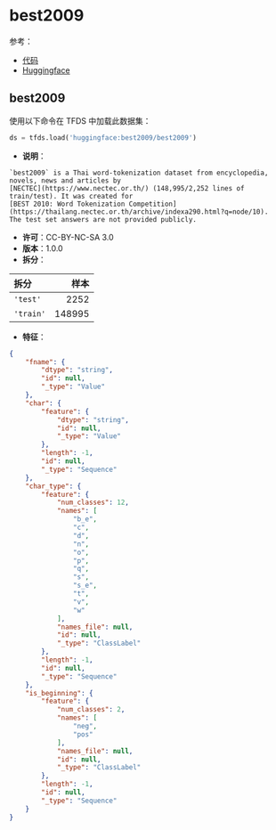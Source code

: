 # best2009

参考：

- [代码](https://github.com/huggingface/datasets/blob/master/datasets/best2009)
- [Huggingface](https://huggingface.co/datasets/best2009)

## best2009

使用以下命令在 TFDS 中加载此数据集：

```python
ds = tfds.load('huggingface:best2009/best2009')
```

- **说明**：

```
`best2009` is a Thai word-tokenization dataset from encyclopedia, novels, news and articles by
[NECTEC](https://www.nectec.or.th/) (148,995/2,252 lines of train/test). It was created for
[BEST 2010: Word Tokenization Competition](https://thailang.nectec.or.th/archive/indexa290.html?q=node/10).
The test set answers are not provided publicly.
```

- **许可**：CC-BY-NC-SA 3.0
- **版本**：1.0.0
- **拆分**：

拆分 | 样本
:-- | --:
`'test'` | 2252
`'train'` | 148995

- **特征**：

```json
{
    "fname": {
        "dtype": "string",
        "id": null,
        "_type": "Value"
    },
    "char": {
        "feature": {
            "dtype": "string",
            "id": null,
            "_type": "Value"
        },
        "length": -1,
        "id": null,
        "_type": "Sequence"
    },
    "char_type": {
        "feature": {
            "num_classes": 12,
            "names": [
                "b_e",
                "c",
                "d",
                "n",
                "o",
                "p",
                "q",
                "s",
                "s_e",
                "t",
                "v",
                "w"
            ],
            "names_file": null,
            "id": null,
            "_type": "ClassLabel"
        },
        "length": -1,
        "id": null,
        "_type": "Sequence"
    },
    "is_beginning": {
        "feature": {
            "num_classes": 2,
            "names": [
                "neg",
                "pos"
            ],
            "names_file": null,
            "id": null,
            "_type": "ClassLabel"
        },
        "length": -1,
        "id": null,
        "_type": "Sequence"
    }
}
```
